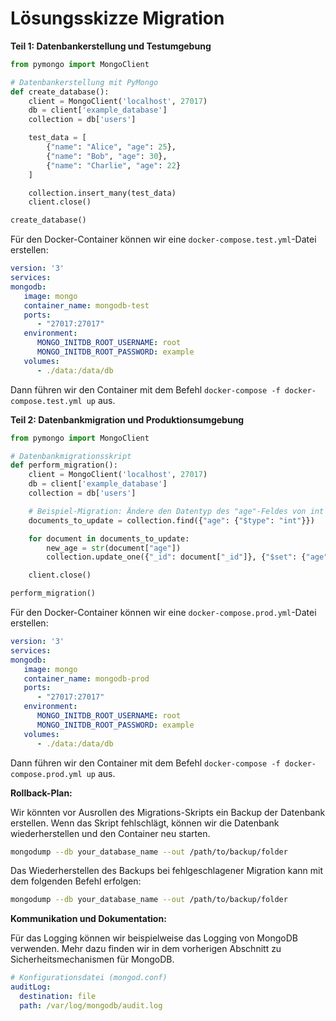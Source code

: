 # Lösungsskizze Migration

**Teil 1: Datenbankerstellung und Testumgebung**

```python
from pymongo import MongoClient

# Datenbankerstellung mit PyMongo
def create_database():
    client = MongoClient('localhost', 27017)
    db = client['example_database']
    collection = db['users']

    test_data = [
        {"name": "Alice", "age": 25},
        {"name": "Bob", "age": 30},
        {"name": "Charlie", "age": 22}
    ]

    collection.insert_many(test_data)
    client.close()

create_database()
```

Für den Docker-Container können wir eine `docker-compose.test.yml`-Datei erstellen:


```yaml
version: '3'
services:
mongodb:
   image: mongo
   container_name: mongodb-test
   ports:
      - "27017:27017"
   environment:
      MONGO_INITDB_ROOT_USERNAME: root
      MONGO_INITDB_ROOT_PASSWORD: example
   volumes:
      - ./data:/data/db
```

Dann führen wir den Container mit dem Befehl `docker-compose -f docker-compose.test.yml up` aus.

**Teil 2: Datenbankmigration und Produktionsumgebung**

```python
from pymongo import MongoClient

# Datenbankmigrationsskript
def perform_migration():
    client = MongoClient('localhost', 27017)
    db = client['example_database']
    collection = db['users']

    # Beispiel-Migration: Ändere den Datentyp des "age"-Feldes von int zu str
    documents_to_update = collection.find({"age": {"$type": "int"}})

    for document in documents_to_update:
        new_age = str(document["age"])
        collection.update_one({"_id": document["_id"]}, {"$set": {"age": new_age}})

    client.close()

perform_migration()
```

Für den Docker-Container können wir eine `docker-compose.prod.yml`-Datei erstellen:


```yaml
version: '3'
services:
mongodb:
   image: mongo
   container_name: mongodb-prod
   ports:
      - "27017:27017"
   environment:
      MONGO_INITDB_ROOT_USERNAME: root
      MONGO_INITDB_ROOT_PASSWORD: example
   volumes:
      - ./data:/data/db
```

Dann führen wir den Container mit dem Befehl `docker-compose -f docker-compose.prod.yml up` aus.

**Rollback-Plan:**

Wir könnten vor Ausrollen des Migrations-Skripts ein Backup der Datenbank erstellen. Wenn das Skript fehlschlägt, können wir die Datenbank wiederherstellen und den Container neu starten.

```bash
mongodump --db your_database_name --out /path/to/backup/folder
```

Das Wiederherstellen des Backups bei fehlgeschlagener Migration kann mit dem folgenden Befehl erfolgen:

```bash
mongodump --db your_database_name --out /path/to/backup/folder
```

**Kommunikation und Dokumentation:**

Für das Logging können wir beispielweise das Logging von MongoDB verwenden. Mehr dazu finden wir in dem vorherigen Abschnitt zu Sicherheitsmechanismen für MongoDB.

```yaml
# Konfigurationsdatei (mongod.conf)
auditLog:
  destination: file
  path: /var/log/mongodb/audit.log
```

